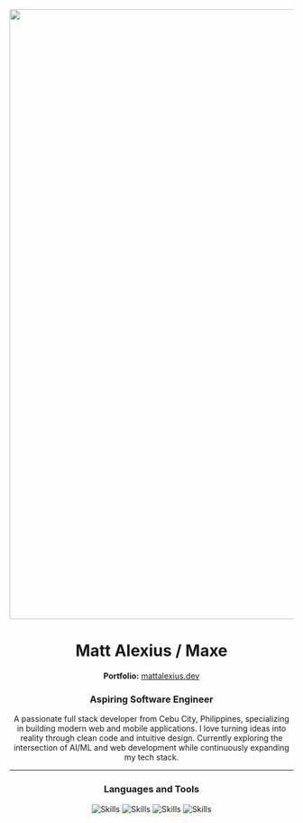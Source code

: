 <div align="center">
  <img src="https://github.com/user-attachments/assets/af6a57fc-3d03-42b2-ae66-8cc4e3f202a8" alt="Matt Alexius" width="1080"/>
  
  # Matt Alexius / Maxe
  
  **Portfolio:** <a href="https://mattalexius.dev" target="_blank">mattalexius.dev</a>
  
</div>


<div align="center">
  
  ### Aspiring Software Engineer
  
  A passionate full stack developer from Cebu City, Philippines, specializing in building modern web and mobile applications. I love turning ideas into reality through clean code and intuitive design. Currently exploring the intersection of AI/ML and web development while continuously expanding my tech stack.
  
</div>

---

<div align="center">
  
  ### Languages and Tools
  
  <img src="https://skillicons.dev/icons?i=c,cpp,cs,css,django&perline=5" alt="Skills" />
  <img src="https://skillicons.dev/icons?i=dotnet,figma,firebase,git,java&perline=5" alt="Skills" />
  <img src="https://skillicons.dev/icons?i=js,mysql,nodejs,python,react&perline=5" alt="Skills" />
  <img src="https://skillicons.dev/icons?i=tailwind,tensorflow,typescript,photoshop,premiere&perline=5" alt="Skills" />
  
</div>
